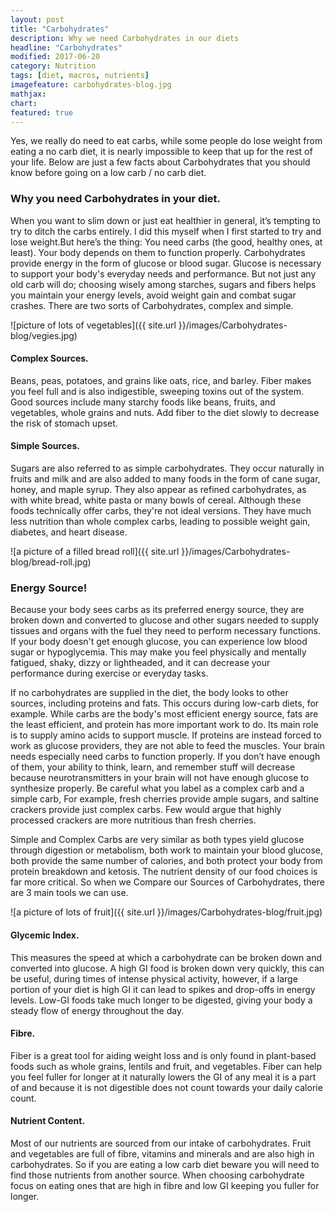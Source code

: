 ```yaml
---
layout: post
title: "Carbohydrates"
description: Why we need Carbohydrates in our diets
headline: "Carbohydrates"
modified: 2017-06-20
category: Nutrition
tags: [diet, macros, nutrients]
imagefeature: carbohydrates-blog.jpg
mathjax: 
chart:
featured: true
---
```





Yes, we really do need to eat carbs, while some people do lose weight from eating a no carb diet, it is nearly impossible to keep that up for the rest of your life. Below are just a few facts about Carbohydrates that you should know before going on a low carb / no carb diet. 

### Why you need Carbohydrates in your diet.

When you want to slim down or just eat healthier in general, it’s tempting to try to ditch the carbs entirely.  I did this myself when I first started to try and lose weight.But here’s the thing: You need carbs (the good, healthy ones, at least). Your body depends on them to function properly. 
Carbohydrates provide energy in the form of glucose or blood sugar. Glucose is necessary to support your body's everyday needs and performance. But not just any old carb will do; choosing wisely among starches, sugars and fibers helps you maintain your energy levels, avoid weight gain and combat sugar crashes. 
There are two sorts of Carbohydrates, complex and simple. 

![picture of lots of vegetables]({{ site.url }}/images/Carbohydrates-blog/vegies.jpg)

#### Complex Sources.

Beans, peas, potatoes, and grains like oats, rice, and barley. 
Fiber makes you feel full and is also indigestible, sweeping toxins out of the system. Good sources include many starchy foods like beans, fruits, and vegetables, whole grains and nuts. Add fiber to the diet slowly to decrease the risk of stomach upset. 

#### Simple Sources.

Sugars are also referred to as simple carbohydrates. They occur naturally in fruits and milk and are also added to many foods in the form of cane sugar, honey, and maple syrup. They also appear as refined carbohydrates, as with white bread, white pasta or many bowls of cereal. Although these foods technically offer carbs, they're not ideal versions. They have much less nutrition than whole complex carbs, leading to possible weight gain, diabetes, and heart disease.


![a picture of a filled bread roll]({{ site.url }}/images/Carbohydrates-blog/bread-roll.jpg)

### Energy Source! 

Because your body sees carbs as its preferred energy source, they are broken down and converted to glucose and other sugars needed to supply tissues and organs with the fuel they need to perform necessary functions. If your body doesn't get enough glucose, you can experience low blood sugar or hypoglycemia. This may make you feel physically and mentally fatigued, shaky, dizzy or lightheaded, and it can decrease your performance during exercise or everyday tasks. 

If no carbohydrates are supplied in the diet, the body looks to other sources, including proteins and fats. This occurs during low-carb diets, for example. While carbs are the body's most efficient energy source, fats are the least efficient, and protein has more important work to do. Its main role is to supply amino acids to support muscle. If proteins are instead forced to work as glucose providers, they are not able to feed the muscles. 
Your brain needs especially need carbs to function properly. If you don’t have enough of them, your ability to think, learn, and remember stuff will decrease because neurotransmitters in your brain will not have enough glucose to synthesize properly. 
Be careful what you label as a complex carb and a simple carb, For example, fresh cherries provide ample sugars, and saltine crackers provide just complex carbs. Few would argue that highly processed crackers are more nutritious than fresh cherries.

Simple and Complex Carbs are very similar as both types yield glucose through digestion or metabolism, both work to maintain your blood glucose, both provide the same number of calories, and both protect your body from protein breakdown and ketosis. The nutrient density of our food choices is far more critical. 
So when we Compare our Sources of Carbohydrates, there are 3 main tools we can use. 

![a picture of lots of fruit]({{ site.url }}/images/Carbohydrates-blog/fruit.jpg)


#### Glycemic Index.

This measures the speed at which a carbohydrate can be broken down and converted into glucose. A high GI food is broken down very quickly, this can be useful, during times of intense physical activity, however, if a large portion of your diet is high GI it can lead to spikes and drop-offs in energy levels. Low-GI foods take much longer to be digested, giving your body a steady flow of energy throughout the day. 

#### Fibre.

Fiber is a great tool for aiding weight loss and is only found in plant-based foods such as whole grains, lentils and fruit, and vegetables. Fiber can help you feel fuller for longer at it naturally lowers the GI of any meal it is a part of and because it is not digestible does not count towards your daily calorie count. 

#### Nutrient Content.

Most of our nutrients are sourced from our intake of carbohydrates. Fruit and vegetables are full of fibre, vitamins and minerals and are also high in carbohydrates. So if you are eating a low carb diet beware you will need to find those nutrients from another source.
When choosing carbohydrate focus on eating ones that are high in fibre and low GI keeping you fuller for longer. 






